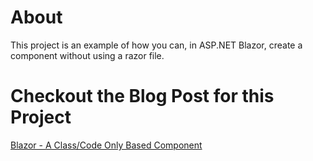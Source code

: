 # About

This project is an example of how you can, in ASP.NET Blazor, create a component without using a razor file.

# Checkout the Blog Post for this Project

[Blazor - A Class/Code Only Based Component](https://codyanhorn.tech/blog/blazor/2020/04/26/Blazor-Class-Based-Component.html)